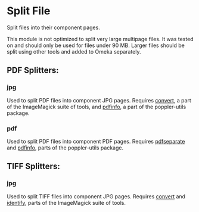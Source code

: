 # Split File

Split files into their component pages.

This module is not optimized to split very large multipage files. It was tested
on and should only be used for files under 90 MB. Larger files should be split
using other tools and added to Omeka separately.

## PDF Splitters:

### jpg

Used to split PDF files into component JPG pages. Requires [convert](https://linux.die.net/man/1/convert),
a part of the ImageMagick suite of tools, and [pdfinfo](https://linux.die.net/man/1/pdfinfo),
a part of the poppler-utils package.

### pdf

Used to split PDF files into component PDF pages. Requires [pdfseparate](https://www.mankier.com/1/pdfseparate)
and [pdfinfo](https://linux.die.net/man/1/pdfinfo), parts of the poppler-utils
package.

## TIFF Splitters:

### jpg

Used to split TIFF files into component JPG pages. Requires [convert](https://linux.die.net/man/1/convert)
and [identify](https://linux.die.net/man/1/identify), parts of the ImageMagick
suite of tools.

